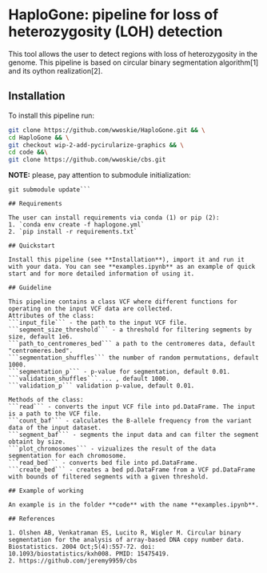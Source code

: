 # HaploGone: pipeline for loss of heterozygosity (LOH) detection

This tool allows the user to detect regions with loss of heterozygosity in the genome. This pipeline is based on circular binary segmentation algorithm[1] and its oython realization[2]. 

## Installation

To install this pipeline run:
```bash
git clone https://github.com/wwoskie/HaploGone.git && \
cd HaploGone && \
git checkout wip-2-add-pycirularize-graphics && \
cd code &&\
git clone https://github.com/wwoskie/cbs.git
```
**NOTE:** please, pay attention to submodule initialization:

```git submodule init && \
git submodule update```

## Requirements

The user can install requirements via conda (1) or pip (2):
1. `conda env create -f haplogone.yml`
2. `pip install -r requirements.txt`

## Quickstart

Install this pipeline (see **Installation**), import it and run it with your data. You can see **examples.ipynb** as an example of quick start and for more detailed information of using it. 

## Guideline

This pipeline contains a class VCF where different functions for operating on the input VCF data are collected.
Attributes of the class:
```input_file``` - the path to the input VCF file.
```segment_size_threshold``` - a threshold for filtering segments by size, default 1e6.
```path_to_centromeres_bed``` a path to the centromeres data, default "centromeres.bed".
```segmentation_shuffles``` the number of random permutations, default 1000.
```segmentation_p``` - p-value for segmentation, default 0.01.
```validation_shuffles``` ... , default 1000.
```validation_p``` validation p-value, default 0.01.

Methods of the class:
```read``` - converts the input VCF file into pd.DataFrame. The input is a path to the VCF file.
```count_baf``` - calculates the B-allele frequency from the variant data of the input dataset.
```segment_baf``` - segments the input data and can filter the segment obtaint by size.
```plot_chromosomes``` - vizualizes the result of the data segmentation for each chromosome.
```read_bed``` - converts bed file into pd.DataFrame.
```create_bed``` - creates a bed pd.DataFrame from a VCF pd.DataFrame with bounds of filtered segments with a given threshold.

## Example of working

An example is in the folder **code** with the name **examples.ipynb**. 

## References

1. Olshen AB, Venkatraman ES, Lucito R, Wigler M. Circular binary segmentation for the analysis of array-based DNA copy number data. Biostatistics. 2004 Oct;5(4):557-72. doi: 10.1093/biostatistics/kxh008. PMID: 15475419.
2. https://github.com/jeremy9959/cbs
